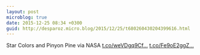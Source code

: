 ```yaml
---
layout: post
microblog: true
date: 2015-12-25 08:34 +0300
guid: http://desparoz.micro.blog/2015/12/25/t680260430204399616.html
---
```

Star Colors and Pinyon Pine via NASA [t.co/weVDgq9Cf...](https://t.co/weVDgq9CfR) [t.co/Fe9oE2ggZ...](https://t.co/Fe9oE2ggZJ)
